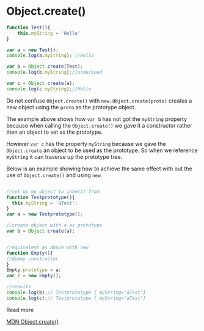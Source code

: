 # Object.create()
```javascript
function Test(){
	this.myString = 'Hello'
}

var a = new Test();
console.log(a.myString); //Hello

var b = Object.create(Test);
console.log(b.myString);//undefined

var c = Object.create(a);
console.log(c.myString);//Hello
```

Do not confuse ``Object.create()`` with ``new``.  ``Object.create(proto)``  creates a new object using the ``proto`` as the prototype object.

The example above shows how ``var b`` has not got the ``myString`` property because when calling the ``Object.create()`` we gave it a constructor rather then an object to set as the prototype.

However ``var c``  has the property ``myString`` because we gave the ``Object.create`` an object to be used as the prototype.  So when we reference ``myString`` it can traverse up the prototype tree.

Below is an example showing how to achieve the same effect with out the use of ``Object.create()`` and using ``new``.

```javascript

//set up my object to inherit from
function Testprototype(){
  this.myString = 'aTest';
}
var a = new Testprototype();

//create object with a as prototype
var b = Object.create(a);


//equivalent as above with new
function Empty(){
//dummy constructor
}
Empty.prototype = a;
var c = new Empty();

//results
console.log(b);// Testprototype { myString="aTest"}
console.log(c);// Testprototype { myString="aTest"}

```





Read more

[MDN Object.create()][mdn Object Create]

[mdn Object Create]:https://developer.mozilla.org/en-US/docs/Web/JavaScript/Reference/Global_Objects/Object/create
